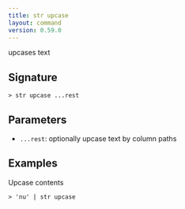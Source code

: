 ```yaml
---
title: str upcase
layout: command
version: 0.59.0
---
```


upcases text

## Signature

```> str upcase ...rest```

## Parameters

 -  `...rest`: optionally upcase text by column paths

## Examples

Upcase contents
```shell
> 'nu' | str upcase
```

